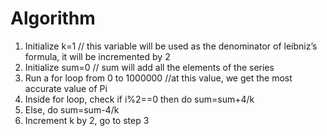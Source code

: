 # Algorithm 
1. Initialize k=1 // this variable will be used as the denominator of leibniz’s formula, it will be incremented by 2
1. Initialize sum=0 // sum will add all the elements of the series
1. Run a for loop from 0 to 1000000 //at this value, we get the most accurate value of Pi
1. Inside for loop, check if i%2==0 then do sum=sum+4/k
1. Else, do sum=sum-4/k
1. Increment k by 2, go to step 3

